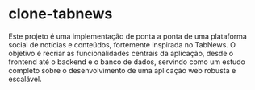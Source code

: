 # clone-tabnews
Este projeto é uma implementação de ponta a ponta de uma plataforma social de notícias e conteúdos, fortemente inspirada no TabNews. O objetivo é recriar as funcionalidades centrais da aplicação, desde o frontend até o backend e o banco de dados, servindo como um estudo completo sobre o desenvolvimento de uma aplicação web robusta e escalável.
